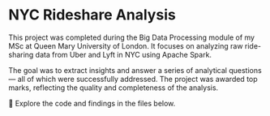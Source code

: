 # NYC Rideshare Analysis
This project was completed during the Big Data Processing module of my MSc at Queen Mary University of London.
It focuses on analyzing raw ride-sharing data from Uber and Lyft in NYC using Apache Spark.

The goal was to extract insights and answer a series of analytical questions — all of which were successfully addressed.
The project was awarded top marks, reflecting the quality and completeness of the analysis.

🔹 Explore the code and findings in the files below.
